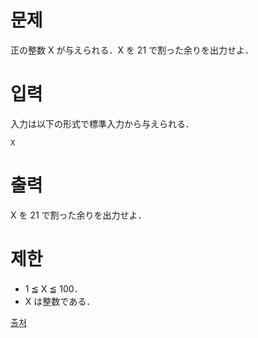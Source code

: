 # 문제

正の整数 X が与えられる．X を 21 で割った余りを出力せよ．

# 입력

入力は以下の形式で標準入力から与えられる．
```
X
```

# 출력

X を 21 で割った余りを出力せよ．

# 제한

- 1 ≦ X ≦ 100．
- X は整数である．

[출처](https://www.acmicpc.net/problem/24078)
